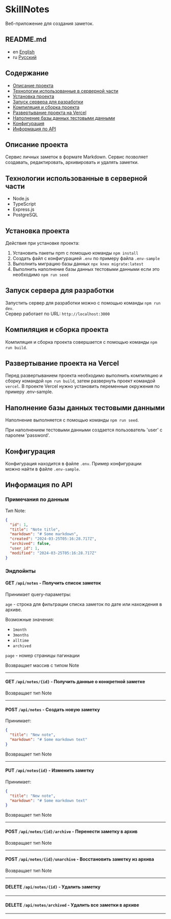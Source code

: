 # SkillNotes

Веб-приложение для создания заметок.

## README.md

* en [English](../README.md)
* ru [Русский](README.ru.md)

## Содержание

* [Описание проекта](#описание-проекта)
* [Технологии использованные в серверной части](#технологии-использованные-в-серверной-части)
* [Установка проекта](#установка-проекта)
* [Запуск сервера для разработки](#запуск-сервера-для-разработки)
* [Компиляция и сборка проекта](#компиляция-и-сборка-проекта)
* [Развертывание проекта на Vercel](#развертывание-проекта-на-vercel)
* [Наполнение базы данных тестовыми данными](#наполнение-базы-данных-тестовыми-данными)
* [Конфигурация](#конфигурация)
* [Информация по API](#информация-по-api)

## Описание проекта

Сервис личных заметок в формате Markdown.
Сервис позволяет создавать, редактировать, архивировать и удалять заметки.

## Технологии использованные в серверной части

* Node.js
* TypeScript
* Express.js
* PostgreSQL

## Установка проекта

Действия при установке проекта:

1. Установить пакеты npm с помощью команды `npm install`
2. Создать файл с конфигурацией `.env` по примеру файла `.env-sample`
3. Выполнить миграцию базы данных `npx knex migrate:latest`
4. Выполнить наполнение базы данных тестовыми данными если это необходимо
  `npm run seed`

## Запуск сервера для разработки

Запустить сервер для разработки можно с помощью команды `npm run dev`.  
Сервер работает по URL: `http://localhost:3000`

## Компиляция и сборка проекта

Компиляция и сборка проекта совершается с помощью команды `npm run build`.

## Развертывание проекта на Vercel

Перед развертыванием проекта необходимо выполнить компиляцию и сборку
командой `npm run build`, затем развернуть проект командой `vercel`.
В проекте Vercel нужно установить переменные окружения по примеру .env-sample.

## Наполнение базы данных тестовыми данными

Наполнение выполняется с помощью команды `npm run seed`.

При наполнением тестовыми данными создается пользователь 'user' с паролем
'password'.

## Конфигурация

Конфигурация находится в файле `.env`. Пример конфигурации  
можно найти в файле `.env-sample`.

## Информация по API

### Примечания по данным

Тип Note:

```json
{
  "id": 1,
  "title": "Note title",
  "markdown": "# Some markdown",
  "created": "2024-03-25T05:16:28.717Z",
  "archived": false,
  "user_id": 1,
  "modified": "2024-03-25T05:16:28.717Z"
}
```

### Эндпойнты

#### GET `/api/notes` - Получить список заметок

Принимает query-параметры:

`age` - строка для фильтрации списка заметок по дате или нахождения в архиве.

Возможные значения:

* `1month`
* `3months`
* `alltime`
* `archived`

`page` - номер страницы пагинации

Возвращает массив с типом Note

---

#### GET `/api/notes/{id}` - Получить данные о конкретной заметке

Возвращает тип Note

---

#### POST `/api/notes` - Создать новую заметку

Принимает:

```json
{
  "title": "New note",
  "markdown": "# Some markdown text"
}
```

Возвращает тип Note

---

#### PUT `/api/notes{id}` - Изменить заметку

Принимает:

```json
{
  "title": "New note",
  "markdown": "# Some markdown text"
}
```

Возвращает тип Note

---

#### POST `/api/notes/{id}/archive` - Перенести заметку в архив

Возвращает тип Note

---

#### POST `/api/notes/{id}/unarchive` - Восстановить заметку из архива

Возвращает тип Note

---

#### DELETE `/api/notes/{id}` - Удалить заметку

---

#### DELETE `/api/notes/archived` - Удалить все заметки в архиве

---
